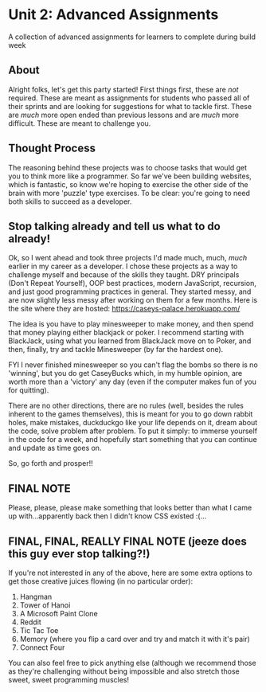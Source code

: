 # Unit 2: Advanced Assignments
A collection of advanced assignments for learners to complete during build week

## About
Alright folks, let's get this party started! First things first, these are *not* required. These are meant as assignments for students who passed all of their sprints and are looking for suggestions for what to tackle first. These are *much* more open ended than previous lessons and are *much* more difficult. These are meant to challenge you.

## Thought Process
The reasoning behind these projects was to choose tasks that would get you to think more like a programmer. So far we've been building websites, which is fantastic, so know we're hoping to exercise the other side of the brain with more 'puzzle' type exercises. To be clear: you're going to need both skills to succeed as a developer.

## Stop talking already and tell us what to do already!
Ok, so I went ahead and took three projects I'd made much, much, *much* earlier in my career as a developer. I chose these projects as a way to challenge myself and because of the skills they taught. DRY principals (Don't Repeat Yourself), OOP best practices, modern JavaScript, recursion, and just good programming practices in general. They started messy, and are now slightly less messy after working on them for a few months. Here is the site where they are hosted: https://caseys-palace.herokuapp.com/

The idea is you have to play minesweeper to make money, and then spend that money playing either blackjack or poker. I recommend starting with BlackJack, using what you learned from BlackJack move on to Poker, and then, finally, try and tackle Minesweeper (by far the hardest one).

FYI I never finished minesweeper so you can't flag the bombs so there is no 'winning', but you do get CaseyBucks which, in my humble opinion, are worth more than a 'victory' any day (even if the computer makes fun of you for quitting).

There are no other directions, there are no rules (well, besides the rules inherent to the games themselves), this is meant for you to go down rabbit holes, make mistakes, duckduckgo like your life depends on it, dream about the code, solve problem after problem. To put it simply: to immerse yourself in the code for a week, and hopefully start something that you can continue and update as time goes on.

So, go forth and prosper!! 

## FINAL NOTE
Please, please, please make something that looks better than what I came up with...apparently back then I didn't know CSS existed :(...

## FINAL, FINAL, REALLY FINAL NOTE (jeeze does this guy ever stop talking?!)
If you're not interested in any of the above, here are some extra options to get those creative juices flowing (in no particular order):

1. Hangman
2. Tower of Hanoi
3. A Microsoft Paint Clone
4. Reddit
5. Tic Tac Toe
6. Memory (where you flip a card over and try and match it with it's pair)
7. Connect Four

You can also feel free to pick anything else (although we recommend those as they're challenging without being impossible and also stretch those sweet, sweet programming muscles!
